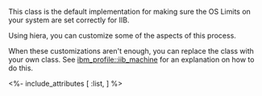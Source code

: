 This class is the default implementation for making sure the OS Limits on your system are set correctly for IIB.

Using hiera, you can customize some of the aspects of this process.

When these customizations aren't enough, you can replace the class with your own class. See [ibm_profile::iib_machine](./iib_machine.html) for an explanation on how to do this.


<%- include_attributes [
  :list,
] %>
